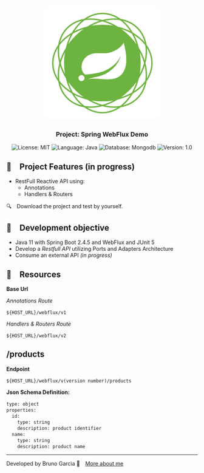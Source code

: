 <h1 align="center">
    <img alt="Spring WebFlux" src="https://github.com/brunograna/Spring-WebFlux/blob/master/spring-webflux-logo.png" width="300px" />
</h1>

<h3 align="center">
  Project: Spring WebFlux Demo
</h3>

<p align="center">

  <img alt="License: MIT" src="https://img.shields.io/badge/license-MIT-%2304D361">
  <img alt="Language: Java" src="https://img.shields.io/badge/language-java-green">
  <img alt="Database: Mongodb" src="https://img.shields.io/badge/database-mongodb-green">
  <img alt="Version: 1.0" src="https://img.shields.io/badge/version-1.0-yellowgreen">

</p>

## :rocket: Project Features (in progress)

* RestFull Reactive API using:
    * Annotations
    * Handlers & Routers

:mag: Download the project and test by yourself.

## :dart: Development objective

- Java 11 with Spring Boot 2.4.5 and WebFlux and JUnit 5
- Develop a *Restfull API* utilizing Ports and Adapters Architecture
- Consume an external API _(in progress)_

## :file_folder: Resources

**Base Url**

*Annotations Route*

```
${HOST_URL}/webflux/v1
```

*Handlers & Routers Route*

```
${HOST_URL}/webflux/v2
```

## /products

**Endpoint**

```
${HOST_URL}/webflux/v(version number)/products
```

**Json Schema Definition:**

```
type: object
properties:
  id:
    type: string
    description: product identifier
  name:
    type: string
    description: product name
```

---

Developed by Bruno Garcia :wave: [More about me](https://www.linkedin.com/in/dev-brunogarcia/)